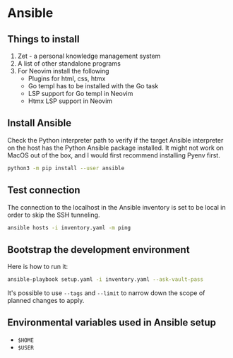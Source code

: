 # Ansible


## Things to install

1. Zet - a personal knowledge management system
2. A list of other standalone programs
3. For Neovim install the following
    - Plugins for html, css, htmx
    - Go templ has to be installed with the Go task
    - LSP support for Go templ in Neovim
    - Htmx LSP support in Neovim


## Install Ansible

Check the Python interpreter path to verify if the target Ansible interpreter
on the host has the Python Ansible package installed. It might not work on
MacOS out of the box, and I would first recommend installing Pyenv first.

```sh
python3 -m pip install --user ansible
```


## Test connection

The connection to the localhost in the Ansible inventory is set to be local in
order to skip the SSH tunneling.

```sh
ansible hosts -i inventory.yaml -m ping
```


## Bootstrap the development environment

Here is how to run it:

```sh
ansible-playbook setup.yaml -i inventory.yaml --ask-vault-pass
```

It's possible to use `--tags` and `--limit` to narrow down the scope of planned
changes to apply.


## Environmental variables used in Ansible setup

- `$HOME`
- `$USER`
